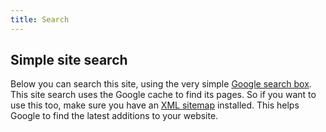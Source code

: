 ```yaml
---
title: Search
---
```

## Simple site search

Below you can search this site, using the very simple [Google search box](/without-plugin/search-google). This site search uses the Google cache to find its pages. So if you want to use this too, make sure you have an [XML sitemap](/sitemap.xml) installed. This helps Google to find the latest additions to your website.